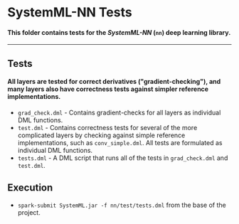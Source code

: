 <!--
{% comment %}
Licensed to the Apache Software Foundation (ASF) under one or more
contributor license agreements.  See the NOTICE file distributed with
this work for additional information regarding copyright ownership.
The ASF licenses this file to you under the Apache License, Version 2.0
(the "License"); you may not use this file except in compliance with
the License.  You may obtain a copy of the License at

http://www.apache.org/licenses/LICENSE-2.0

Unless required by applicable law or agreed to in writing, software
distributed under the License is distributed on an "AS IS" BASIS,
WITHOUT WARRANTIES OR CONDITIONS OF ANY KIND, either express or implied.
See the License for the specific language governing permissions and
limitations under the License.
{% endcomment %}
-->

# SystemML-NN Tests

#### This folder contains tests for the *SystemML-NN* (`nn`) deep learning library.

---
## Tests
#### All layers are tested for correct derivatives ("gradient-checking"), and many layers also have correctness tests against simpler reference implementations.
* `grad_check.dml` - Contains gradient-checks for all layers as individual DML functions.
* `test.dml` - Contains correctness tests for several of the more complicated layers by checking against simple reference implementations, such as `conv_simple.dml`.  All tests are formulated as individual DML functions.
* `tests.dml` - A DML script that runs all of the tests in `grad_check.dml` and `test.dml`.

## Execution
* `spark-submit SystemML.jar -f nn/test/tests.dml` from the base of the project.
